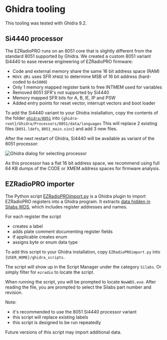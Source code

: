 # Ghidra tooling

This tooling was tested with Ghidra 9.2.

## Si4440 processor

The EZRadioPRO runs on an 8051 core that is slightly different from the standard 8051 supported by Ghidra. We created a custom 8051 variant Si4440 to ease reverse engineering of EZRadioPRO firmware:

- Code and external memory share the same 16 bit address space (RAM)
- `MOVX @Ri` uses SFR `XPAGE` to determine MSB of 16 bit address (hard-coded to `0x5000`)
- Only 1 memory mapped register bank to free INTMEM used for variables
- Removed 8051 SFR's not supported by Si4440
- Memory mapped SFR bits for A, B, IE, IP and PSW
- Added entry points for reset vector, interrupt vectors and boot loader

To add the Si4440 variant to your Ghidra installation, copy the contents of the folder [`ghidra/8051`](8051) into
```{ghidra-root}/Ghidra/Processors/8051/data/languages```
This will replace 2 existing files (`8051.ldefs`, `8051_main.sinc`) and add 3 new files. 

After the next restart of Ghidra, Si4440 will be available as variant of the 8051 processor:

![Ghidra dialog for selecting processor](../img/ghidra-8051-Si4440.png)

As this processor has a flat 16 bit address space, we recommend using full 64 KB dumps of the CODE or XMEM address spaces for firmware analysis.

## EZRadioPRO importer

The Python script [EZRadioPROimport.py](EZRadioPROimport.py) is a Ghidra plugin to import EZRadioPRO registers into a Ghidra program. It extracts [data hidden in Silabs WDS](../docs/wds-xml-docs.md), which includes register addresses and names.

For each register the script
- creates a label
- adds plate comment documenting register fields
- if applicable creates enum 
- assigns byte or enum data type

To add this script to your Ghidra installation, copy `EZRadioPROimport.py` into `{USER_HOME}/ghidra_scripts`.

The script will show up in the Script Manager under the category `Silabs`. Or simply filter for `ezradio` to locate the script.

When running the script, you will be prompted to locate `NewWDS.exe`. After reading the file, you are prompted to select the Silabs part number and revision.

Note:
- it's recommended to use the 8051 Si4440 processor variant
- this script will replace existing labels
- this script is designed to be run repeatedly

Future versions of this script may import additional data. 
